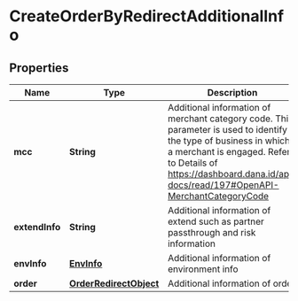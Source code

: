

# CreateOrderByRedirectAdditionalInfo


## Properties

| Name | Type | Description | Notes |
| - | - | - | - |
|**mcc** | **String** | Additional information of merchant category code. This parameter is used to identify the type of business in which a merchant is engaged. Refer to Details of https://dashboard.dana.id/api-docs/read/197#OpenAPI-MerchantCategoryCode |  |
|**extendInfo** | **String** | Additional information of extend such as partner passthrough and risk information |  [optional] |
|**envInfo** | [**EnvInfo**](EnvInfo.md) | Additional information of environment info |  |
|**order** | [**OrderRedirectObject**](OrderRedirectObject.md) | Additional information of order |  [optional] |




